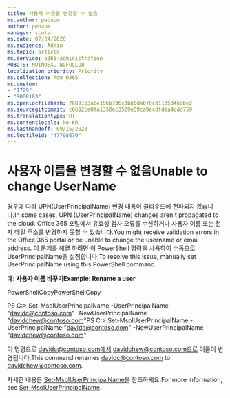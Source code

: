 ```yaml
---
title: 사용자 이름을 변경할 수 없음
ms.author: pebaum
author: pebaum
manager: scotv
ms.date: 07/24/2020
ms.audience: Admin
ms.topic: article
ms.service: o365-administration
ROBOTS: NOINDEX, NOFOLLOW
localization_priority: Priority
ms.collection: Adm_O365
ms.custom:
- "1729"
- "9000183"
ms.openlocfilehash: 76891b3abe156b736c3bb6da0f6cd1135346dbe2
ms.sourcegitcommit: c6692ce0fa1358ec3529e59ca0ecdfdea4cdc759
ms.translationtype: HT
ms.contentlocale: ko-KR
ms.lasthandoff: 09/15/2020
ms.locfileid: "47798670"
---
```

# <a name="unable-to-change-username"></a><span data-ttu-id="a3bdb-102">사용자 이름을 변경할 수 없음</span><span class="sxs-lookup"><span data-stu-id="a3bdb-102">Unable to change UserName</span></span>

<span data-ttu-id="a3bdb-103">경우에 따라 UPN(UserPrincipalName) 변경 내용이 클라우드에 전파되지 않습니다.</span><span class="sxs-lookup"><span data-stu-id="a3bdb-103">In some cases, UPN (UserPrincipalName) changes aren't propagated to the cloud.</span></span> <span data-ttu-id="a3bdb-104">Office 365 포털에서 유효성 검사 오류를 수신하거나 사용자 이름 또는 전자 메일 주소를 변경하지 못할 수 있습니다.</span><span class="sxs-lookup"><span data-stu-id="a3bdb-104">You might receive validation errors in the Office 365 portal or be unable to change the username or email address.</span></span> <span data-ttu-id="a3bdb-105">이 문제를 해결 하려면 이 PowerShell 명령을 사용하여 수동으로 UserPrincipalName을 설정합니다.</span><span class="sxs-lookup"><span data-stu-id="a3bdb-105">To resolve this issue, manually set UserPrincipalName using this PowerShell command.</span></span>

<span data-ttu-id="a3bdb-106">**예: 사용자 이름 바꾸기**</span><span class="sxs-lookup"><span data-stu-id="a3bdb-106">**Example: Rename a user**</span></span>

<span data-ttu-id="a3bdb-107">PowerShellCopy</span><span class="sxs-lookup"><span data-stu-id="a3bdb-107">PowerShellCopy</span></span>

<span data-ttu-id="a3bdb-108">PS C:\> Set-MsolUserPrincipalName -UserPrincipalName "davidc@contoso.com" -NewUserPrincipalName "davidchew@contoso.com"</span><span class="sxs-lookup"><span data-stu-id="a3bdb-108">PS C:\> Set-MsolUserPrincipalName -UserPrincipalName "davidc@contoso.com" -NewUserPrincipalName "davidchew@contoso.com"</span></span>

<span data-ttu-id="a3bdb-109">이 명령으로 davidc@contoso.com에서 davidchew@contoso.com으로 이름이 변경됩니다.</span><span class="sxs-lookup"><span data-stu-id="a3bdb-109">This command renames davidc@contoso.com to davidchew@contoso.com.</span></span>

<span data-ttu-id="a3bdb-110">자세한 내용은 [Set-MsolUserPrincipalName](https://docs.microsoft.com/powershell/module/msonline/set-msoluserprincipalname?view=azureadps-1.0)을 참조하세요.</span><span class="sxs-lookup"><span data-stu-id="a3bdb-110">For more information, see [Set-MsolUserPrincipalName](https://docs.microsoft.com/powershell/module/msonline/set-msoluserprincipalname?view=azureadps-1.0).</span></span>